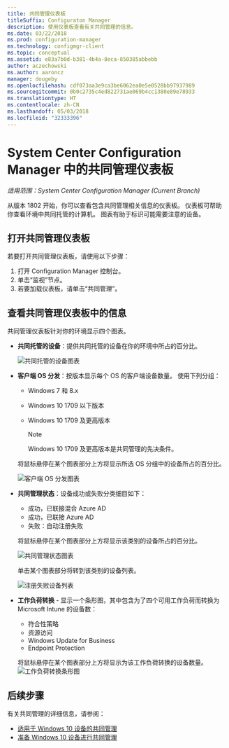 ```yaml
---
title: 共同管理仪表板
titleSuffix: Configuraton Manager
description: 使用仪表板查看有关共同管理的信息。
ms.date: 03/22/2018
ms.prod: configuration-manager
ms.technology: configmgr-client
ms.topic: conceptual
ms.assetid: e83a7b0d-b381-4b4a-8eca-850385abbebb
author: aczechowski
ms.author: aaroncz
manager: dougeby
ms.openlocfilehash: cdf073aa3e9ca3be6062ea0e5e0528bb97937989
ms.sourcegitcommit: 0b0c2735c4ed822731ae069b4cc1380e89e78933
ms.translationtype: HT
ms.contentlocale: zh-CN
ms.lasthandoff: 05/03/2018
ms.locfileid: "32333396"
---
```

# <a name="co-management-dashboard-in-system-center-configuration-manager"></a>System Center Configuration Manager 中的共同管理仪表板
*适用范围：System Center Configuration Manager (Current Branch)*

从版本 1802 开始，你可以查看包含共同管理相关信息的仪表板。 仪表板可帮助你查看环境中共同托管的计算机。 图表有助于标识可能需要注意的设备。<!--1356648-->

## <a name="open-the-co-management-dashboard"></a>打开共同管理仪表板
若要打开共同管理仪表板，请使用以下步骤： 

1. 打开 Configuration Manager 控制台。 
2. 单击“监视”节点。 
3. 若要加载仪表板，请单击“共同管理”。

## <a name="reviewing-information-in-the-co-management-dashboard"></a>查看共同管理仪表板中的信息

共同管理仪表板针对你的环境显示四个图表。 

- **共同托管的设备**：提供共同托管的设备在你的环境中所占的百分比。

    ![共同托管的设备图表](media\co-management-dashboard\Percent-Co-managed-graph.PNG)

- **客户端 OS 分发**：按版本显示每个 OS 的客户端设备数量。 使用下列分组： </br>
    - Windows 7 和 8.x
    - Windows 10 1709 以下版本
    - Windows 10 1709 及更高版本

         > [!NOTE] 
         > Windows 10 1709 及更高版本是共同管理的先决条件。

     将鼠标悬停在某个图表部分上方将显示所选 OS 分组中的设备所占的百分比。

     ![客户端 OS 分发图表](media\co-management-dashboard\Co-management-OS-distribution-graph.PNG)

- **共同管理状态**：设备成功或失败分类细目如下：
    - 成功，已联接混合 Azure AD
    - 成功，已联接 Azure AD
    - 失败：自动注册失败
    
     将鼠标悬停在某个图表部分上方将显示该类别的设备所占的百分比。 

     ![共同管理状态图表](media\co-management-dashboard\Co-management-status-graph.PNG)

     单击某个图表部分将转到该类别的设备列表。
 
     ![注册失败设备列表](media\co-management-dashboard\Enrollment-Failure_Device-List.PNG)


- **工作负荷转换** - 显示一个条形图，其中包含为了四个可用工作负荷而转换为 Microsoft Intune 的设备数：
    - 符合性策略
    - 资源访问
    - Windows Update for Business
    - Endpoint Protection

     将鼠标悬停在某个图表部分上方将显示为该工作负荷转换的设备数量。 
     ![工作负荷转换条形图](media\co-management-dashboard\Workload-Transition.PNG)


## <a name="next-steps"></a>后续步骤

有关共同管理的详细信息，请参阅：
 - [适用于 Windows 10 设备的共同管理](/sccm/core/clients/manage/co-management-overview.md)
 - [准备 Windows 10 设备进行共同管理](/sccm/core/clients/manage/co-management-prepare.md)

    
